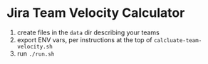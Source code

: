 # Jira Team Velocity Calculator

1. create files in the `data` dir describing your teams
1. export ENV vars, per instructions at the top of `calcluate-team-velocity.sh`
1. run `./run.sh`
